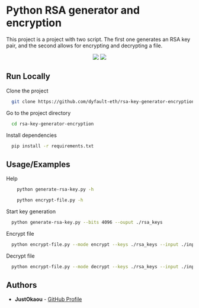 # Python RSA generator and encryption

This project is a project with two script. The first one generates an RSA key pair, and the second allows for encrypting and decrypting a file.

<div align="center">

[![](https://img.shields.io/badge/Python-red)]()
[![](https://img.shields.io/badge/Sympy-green)]()

</div>


## Run Locally

Clone the project

```bash
  git clone https://github.com/dyfault-eth/rsa-key-generator-encryption.git
```

Go to the project directory

```bash
  cd rsa-key-generator-encryption
```

Install dependencies

```bash
  pip install -r requirements.txt
```


## Usage/Examples

Help

```bash
    python generate-rsa-key.py -h
```

```bash
    python encrypt-file.py -h
```

Start key generation

```bash
  python generate-rsa-key.py --bits 4096 --ouput ./rsa_keys
```

Encrypt file

```bash
  python encrypt-file.py --mode encrypt --keys ./rsa_keys --input ./input_files/decrypted_files/test.txt --output ./output_files/encrypted_files/test.txt
```

Decrypt file

```bash
  python encrypt-file.py --mode decrypt --keys ./rsa_keys --input ./input_files/encrypted_files/test.txt --output ./output_files/decrypted_files/test.txt
```


## Authors

- **JustOkaou** - [GitHub Profile](https://github.com/justokaou)

